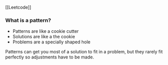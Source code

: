 [[Leetcode]]

### What is a pattern?

- Patterns are like a cookie cutter
- Solutions are like a the cookie
- Problems are a specially shaped hole

Patterns can get you most of a solution to fit in a problem,
but they rarely fit perfectly so adjustments have to be made.